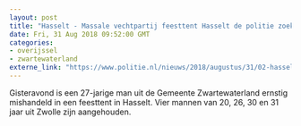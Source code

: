 ```yaml
---
layout: post
title: "Hasselt - Massale vechtpartij feesttent Hasselt de politie zoekt getuigen"
date: Fri, 31 Aug 2018 09:52:00 GMT
categories: 
- overijssel 
- zwartewaterland 
externe_link: "https://www.politie.nl/nieuws/2018/augustus/31/02-hasselt-massale-vechtpartij-feesttent-hasselt-de-politie-zoekt-getuigen.html"
---
```


Gisteravond is een 27-jarige man uit de Gemeente Zwartewaterland ernstig mishandeld in een feesttent in Hasselt. Vier mannen van 20, 26, 30 en 31 jaar uit Zwolle zijn aangehouden.
